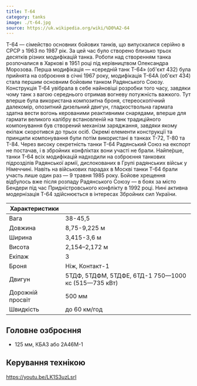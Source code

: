 ```yaml
---
title: Т-64
category: tanks
image: ./t-64.jpg
source: https://uk.wikipedia.org/wiki/%D0%A2-64
---
```


Т-64 — сімейство основних бойових танків, що випускалися серійно в СРСР з 1963 по 1987 рік. За цей час було створено близько трьох десятків різних модифікацій танка. Роботи над створенням танка розпочалися в Харкові в 1951 році під керівництвом Олександра Морозова. Перша модифікація — «середній танк Т-64» (об'єкт 432) була прийнята на озброєння в січні 1967 року, модифікація Т-64А (об'єкт 434) стала першим основним бойовим танком Радянського Союзу. Конструкція Т-64 увібрала в себе найновіші розробки того часу, завдяки чому танк з вагою середнього отримав вогневу потужність важкого. Тут вперше була використана композитна броня, стереоскопічний далекомір, опозитний дизельний двигун, гладкоствольна гармата здатна вести вогонь керованими реактивними снарядами, вперше для гармати великого калібру встановленій на танк традиційного компонування був створений механізм заряджання, завдяки якому екіпаж скоротився до трьох осіб. Окремі елементи конструкції та принципи компонування були потім використані в танках Т-72, Т-80 та Т-84. Через високу секретність танки Т-64 Радянський Союз на експорт не постачав, і в збройних конфліктах вони участі не брали. Найпе́рше, танки Т-64 всіх модифікацій надходили на озброєння танкових підрозділів Радянської армії, дислокованих в Групі радянських військ у Німеччині. Навіть на військових парадах в Москві танки Т-64 брали участь лише один раз — 9 травня 1985 року. Бойове хрещення відбулось вже після розпаду Радянського Союзу — в боях за місто Бендери під час Придністровського конфлікту в 1992 році. Нині активна модернізація Т-64 здійснюється в інтересах Збройних сил України.

| Характеристики   |                                                     |
| ---------------- | --------------------------------------------------- |
| Вага             | 38-45,5                                             |
| Довжина          | 8,75-9,225 м                                        |
| Ширина           | 3,415-3,6 м                                         |
| Висота           | 2,154–2,172 м                                       |
| Екіпаж           | 3                                                   |
| Броня            | Ніж, Контакт-1                                      |
| Двигун           | 5ТДФ, 5ТДФМ, 5ТДФЕ, 6ТД-1 750—1000 кс (515—735 кВт) |
| Дорожній просвіт | 500 мм                                              |
| Швидкість        | до 60 км/год                                        |

## Головне озброєння

-   125 мм, КБА3 або 2А46М-1

## Керування технікою

https://youtu.be/LK1S3uzLsrI
